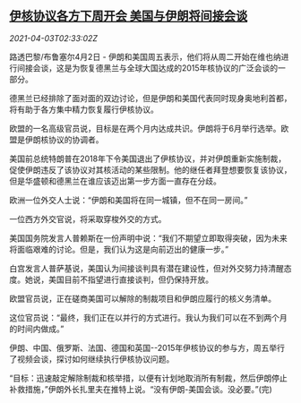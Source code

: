 <!--1617418862000-->
[伊核协议各方下周开会 美国与伊朗将间接会谈](https://cn.reuters.com/article/iran-nuclear-us-talk-0403-idCNKBS2BQ01M)
------

<div><i>2021-04-03T02:33:02Z</i></div><p>路透巴黎/布鲁塞尔4月2日 - 伊朗和美国周五表示，他们将从周二开始在维也纳进行间接会谈，这是为恢复德黑兰与全球大国达成的2015年核协议的广泛会谈的一部分。</p><p>德黑兰已经排除了面对面的双边讨论，但是伊朗和美国代表同时现身奥地利首都，将有助于各方集中精力恢复履行伊核协议。</p><p>欧盟的一名高级官员说，目标是在两个月内达成共识。伊朗将于6月举行选举。欧盟是伊朗核协议的协调者。</p><p>美国前总统特朗普在2018年下令美国退出了伊核协议，并对伊朗重新实施制裁，促使伊朗违反了该协议对其核活动的某些限制。他的继任者拜登想要恢复该协议，但是华盛顿和德黑兰在谁应该迈出第一步方面一直存在分歧。</p><p>欧洲一位外交人士说：“伊朗和美国将在同一城镇，但不在同一房间。”</p><p>一位西方外交官说，将采取穿梭外交的方式。</p><p>美国国务院发言人普赖斯在一份声明中说：“我们不期望立即取得突破，因为未来将面临艰难的讨论。但是，我们认为这是向前迈出的健康一步。”</p><p>白宫发言人普萨基说，美国认为间接谈判具有潜在建设性，但对外交努力持清醒态度。她说，美国目前不指望进行直接谈判，但仍保持开放。</p><p>欧盟官员说，正在磋商美国可以解除的制裁项目和伊朗应履行的核义务清单。</p><p>这位官员说：“最终，我们正在以并行的方式进行。我认为我们可以在不到两个月的时间内做成。”</p><p>伊朗、中国、俄罗斯、法国、德国和英国--2015年伊核协议的参与方，周五举行了视频会谈，探讨如何继续执行伊核协议问题。</p><p>“目标：迅速敲定解除制裁和核举措，以便有计划地取消所有制裁，然后伊朗停止补救措施，”伊朗外长扎里夫在推特上说。“没有伊朗-美国会谈。没必要。”(完)</p>
